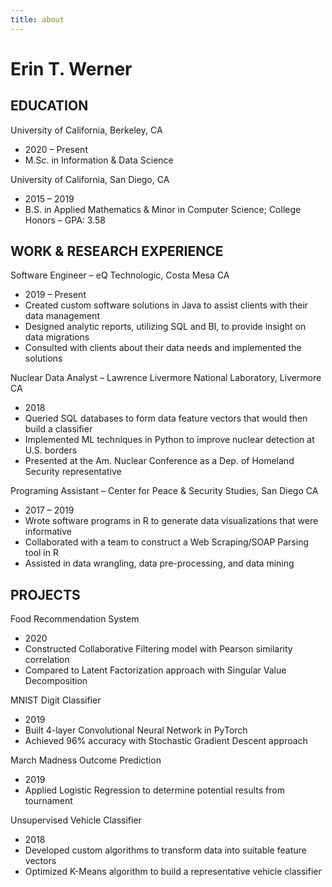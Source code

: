 ```yaml
---
title: about
---
```


# Erin T. Werner

## **EDUCATION**

University of California, Berkeley, CA                                                                 
* 2020 – Present                   
* M.Sc. in Information & Data Science

University of California, San Diego, CA                                                                    
* 2015 – 2019                    
* B.S. in Applied Mathematics & Minor in Computer Science; College Honors – GPA: 3.58

## **WORK & RESEARCH EXPERIENCE**

Software Engineer – eQ Technologic, Costa Mesa CA                                        
* 2019 – Present
* Created custom software solutions in Java to assist clients with their data management
* Designed analytic reports, utilizing SQL and BI, to provide insight on data migrations
* Consulted with clients about their data needs and implemented the solutions

Nuclear Data Analyst – Lawrence Livermore National Laboratory, Livermore CA     
* 2018
* Queried SQL databases to form data feature vectors that would then build a classifier
* Implemented ML techniques in Python to improve nuclear detection at U.S. borders
* Presented at the Am. Nuclear Conference as a Dep. of Homeland Security representative

Programing Assistant – Center for Peace & Security Studies, San Diego CA       
* 2017 – 2019
* Wrote software programs in R to generate data visualizations that were informative
* Collaborated with a team to construct a Web Scraping/SOAP Parsing tool in R
* Assisted in data wrangling, data pre-processing, and data mining

## **PROJECTS**

Food Recommendation System                                                      				    
* 2020
* Constructed Collaborative Filtering model with Pearson similarity correlation  
* Compared to Latent Factorization approach with Singular Value Decomposition   

MNIST Digit Classifier                                                      				   	    
* 2019
* Built 4-layer Convolutional Neural Network in PyTorch 
* Achieved 96% accuracy with Stochastic Gradient Descent approach   

March Madness Outcome Prediction                  					   	    
* 2019
* Applied Logistic Regression to determine potential results from tournament   

Unsupervised Vehicle Classifier     			   					    
* 2018
* Developed custom algorithms to transform data into suitable feature vectors
* Optimized K-Means algorithm to build a representative vehicle classifier


